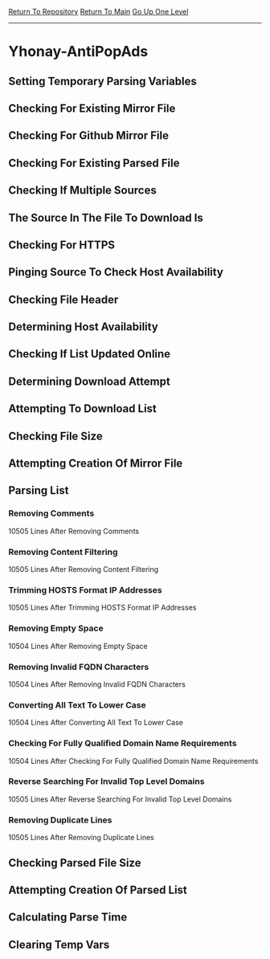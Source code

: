 [Return To Repository](https://github.com/deathbybandaid/piholeparser/)
[Return To Main](https://github.com/deathbybandaid/piholeparser/blob/master/RecentRunLogs/Mainlog.md)
[Go Up One Level](https://github.com/deathbybandaid/piholeparser/blob/master/RecentRunLogs/TopLevelScripts/30-Processing-External-Blacklists.md)
____________________________________
# Yhonay-AntiPopAds
## Setting Temporary Parsing Variables
## Checking For Existing Mirror File
## Checking For Github Mirror File
## Checking For Existing Parsed File
## Checking If Multiple Sources
## The Source In The File To Download Is
## Checking For HTTPS
## Pinging Source To Check Host Availability
## Checking File Header
## Determining Host Availability
## Checking If List Updated Online
## Determining Download Attempt
## Attempting To Download List
## Checking File Size
## Attempting Creation Of Mirror File
## Parsing List
### Removing Comments
10505 Lines After Removing Comments
### Removing Content Filtering
10505 Lines After Removing Content Filtering
### Trimming HOSTS Format IP Addresses
10505 Lines After Trimming HOSTS Format IP Addresses
### Removing Empty Space
10504 Lines After Removing Empty Space
### Removing Invalid FQDN Characters
10504 Lines After Removing Invalid FQDN Characters
### Converting All Text To Lower Case
10504 Lines After Converting All Text To Lower Case
### Checking For Fully Qualified Domain Name Requirements
10504 Lines After Checking For Fully Qualified Domain Name Requirements
### Reverse Searching For Invalid Top Level Domains
10505 Lines After Reverse Searching For Invalid Top Level Domains
### Removing Duplicate Lines
10505 Lines After Removing Duplicate Lines
## Checking Parsed File Size
## Attempting Creation Of Parsed List
## Calculating Parse Time
## Clearing Temp Vars
